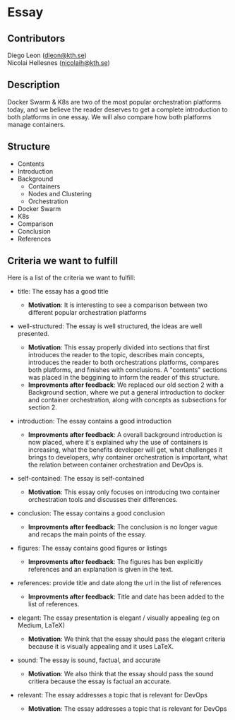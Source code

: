 # Essay

## Contributors
Diego Leon (dleon@kth.se)  
Nicolai Hellesnes (nicolaih@kth.se)

## Description
Docker Swarm & K8s are two of the most popular orchestration platforms today, and we believe the reader deserves to get a complete introduction to both platforms in one essay. We will also compare how both platforms manage containers.

## Structure
- Contents
- Introduction
- Background
  - Containers
  - Nodes and Clustering
  - Orchestration
- Docker Swarm
- K8s
- Comparison
- Conclusion
- References

## Criteria we want to fulfill
Here is a list of the criteria we want to fulfill:

* title: The essay has a good title
  - **Motivation**:  It is interesting to see a comparison between two different popular orchestration platforms

* well-structured: The essay is well structured, the ideas are well presented. 
  - **Motivation**: This essay properly divided into sections that first introduces the reader to the topic, describes main concepts,  introduces the reader to both orchestrations platforms, compares both platforms, and finishes with conclusions. A "contents" sections was placed in the beggining to inform the reader of this structure. 
  - **Improvments after feedback**:  We replaced our old section 2 with a Background section, where we put a general introduction to docker and container orchestration, along with concepts as subsections for section 2.

* introduction: The essay contains a good introduction
  - **Improvments after feedback**: A overall background introduction is now placed, where it's explained why the use of containers is increasing, what the benefits developer will get, what challenges it brings to developers, why container orchestration is important, what the relation between container orchestration and DevOps is. 

* self-contained: The essay is self-contained
  - **Motivation**: This essay only focuses on introducing two container orchestration tools and discusses their differences.

* conclusion: The essay contains a good conclusion
  - **Improvments after feedback**: The conclusion is no longer vague and recaps the main points of the essay.

* figures: The essay contains good figures or listings
  - **Improvments after feedback**: The figures has ben explicitly references and an explanation is given in the text.

* references: provide title and date along the url in the list of references
  - **Improvments after feedback**: Title and date has been added to the list of references.

* elegant: The essay presentation is elegant / visually appealing (eg on Medium, LaTeX)
  - **Motivation**: We think that the essay should pass the elegant criteria because it is visually appealing and it uses LaTeX.

* sound: The essay is sound, factual, and accurate
  - **Motivation**: We also think that the essay should pass the sound critiera because the essay is factual an accurate.

* relevant: The essay addresses a topic that is relevant for DevOps
  - **Motivation**: The essay addresses a topic that is relevant for DevOps
